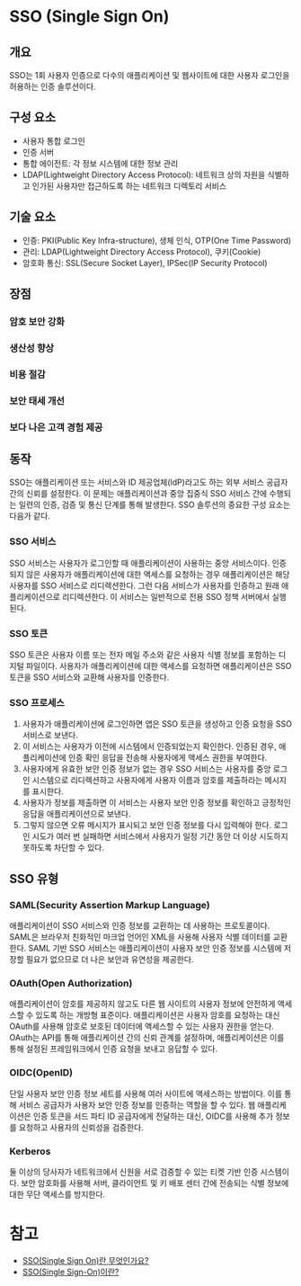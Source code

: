 # SSO (Single Sign On)
## 개요
SSO는 1회 사용자 인증으로 다수의 애플리케이션 및 웹사이트에 대한 사용자 로그인을 허용하는 인증 솔루션이다.

## 구성 요소
* 사용자 통합 로그인
* 인증 서버
* 통합 에이전트: 각 정보 시스템에 대한 정보 관리
* LDAP(Lightweight Directory Access Protocol): 네트워크 상의 자원을 식별하고 인가된 사용자만 접근하도록 하는 네트워크 디렉토리 서비스

## 기술 요소
* 인증: PKI(Public Key Infra-structure), 생체 인식, OTP(One Time Password)
* 관리: LDAP(Lightweight Directory Access Protocol), 쿠키(Cookie)
* 암호화 통신: SSL(Secure Socket Layer), IPSec(IP Security Protocol)

## 장점
### 암호 보안 강화
### 생산성 향상
### 비용 절감
### 보안 태세 개선
### 보다 나은 고객 경험 제공

## 동작
SSO는 애플리케이션 또는 서비스와 ID 제공업체(IdP)라고도 하는 외부 서비스 공급자 간의 신뢰를 설정한다. 이 문제는 애플리케이션과 중앙 집중식 SSO 서비스 간에 수행되는 일련의 인증, 검증 및 통신 단계를 통해 발생한다. SSO 솔루션의 중요한 구성 요소는 다음가 같다.

### SSO 서비스
SSO 서비스는 사용자가 로그인할 때 애플리케이션이 사용하는 중앙 서비스이다. 인증되지 않은 사용자가 애플리케이션에 대한 액세스를 요청하는 경우 애플리케이션은 해당 사용자를 SSO 서비스로 리디렉션한다. 그런 다음 서비스가 사용자를 인증하고 원래 애플리케이션으로 리디렉션한다. 이 서비스는 일반적으로 전용 SSO 정책 서버에서 실행된다.

### SSO 토큰
SSO 토큰은 사용자 이름 또는 전자 메일 주소와 같은 사용자 식별 정보를 포함하는 디지털 파일이다. 사용자가 애플리케이션에 대한 액세스를 요청하면 애플리케이션은 SSO 토큰을 SSO 서비스와 교환해 사용자를 인증한다.

### SSO 프로세스
1. 사용자가 애플리케이션에 로그인하면 앱은 SSO 토큰을 생성하고 인증 요청을 SSO 서비스로 보낸다.
2. 이 서비스는 사용자가 이전에 시스템에서 인증되었는지 확인한다. 인증된 경우, 애플리케이션에 인증 확인 응답을 전송해 사용자에게 액세스 권한을 부여한다.
3. 사용자에게 유효한 보안 인증 정보가 없는 경우 SSO 서비스는 사용자를 중앙 로그인 시스템으로 리디렉션하고 사용자에게 사용자 이름과 암호를 제출하라는 메시지를 표시한다.
4. 사용자가 정보를 제출하면 이 서비스는 사용자 보안 인증 정보를 확인하고 긍정적인 응답을 애플리케이션으로 보낸다.
5. 그렇지 않으면 오류 메시지가 표시되고 보안 인증 정보를 다시 입력해야 한다. 로그인 시도가 여러 번 실패하면 서비스에서 사용자가 일정 기간 동안 더 이상 시도하지 못하도록 차단할 수 있다.

## SSO 유형
### SAML(Security Assertion Markup Language)
애플리케이션이 SSO 서비스와 인증 정보를 교환하는 데 사용하는 프로토콜이다. SAML은 브라우저 친화적인 마크업 언어인 XML을 사용해 사용자 식별 데이터를 교환한다. SAML 기반 SSO 서비스는 애플리케이션이 사용자 보안 인증 정보를 시스템에 저장할 필요가 없으므로 더 나은 보안과 유연성을 제공한다.

### OAuth(Open Authorization)
애플리케이션이 암호를 제공하지 않고도 다른 웹 사이트의 사용자 정보에 안전하게 액세스할 수 있도록 하는 개방형 표준이다. 애플리케이션은 사용자 암호를 요청하는 대신 OAuth를 사용해 암호로 보호된 데이터에 액세스할 수 있는 사용자 권한을 얻는다. OAuth는 API를 통해 애플리케이션 간의 신뢰 관계를 설정하며, 애플리케이션은 이를 통해 설정된 프레임워크에서 인증 요청을 보내고 응답할 수 있다.

### OIDC(OpenID)
단일 사용자 보안 인증 정보 세트를 사용해 여러 사이트에 액세스하는 방법이다. 이를 통해 서비스 공급자가 사용자 보안 인증 정보를 인증하는 역할을 할 수 있다. 웹 애플리케이션은 인증 토큰을 서드 파티 ID 공급자에게 전달하는 대신, OIDC를 사용해 추가 정보를 요청하고 사용자의 신뢰성을 검증한다.

### Kerberos
둘 이상의 당사자가 네트워크에서 신원을 서로 검증할 수 있는 티켓 기반 인증 시스템이다. 보안 암호화를 사용해 서버, 클라이언트 및 키 배포 센터 간에 전송되는 식별 정보에 대한 무단 액세스를 방지한다.

# 참고
* [SSO(Single Sign On)란 무엇인가요?](https://aws.amazon.com/ko/what-is/sso/)
* [SSO(Single Sign-On)이란?](https://toma0912.tistory.com/75)